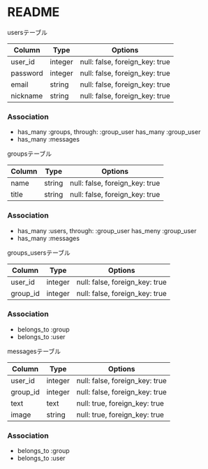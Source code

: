 # README

usersテーブル

|Column|Type|Options|
|------|----|-------|
|user_id|integer|null: false, foreign_key: true|
|password|integer|null: false, foreign_key: true|
|email|string|null: false, foreign_key: true|
|nickname|string|null: false, foreign_key: true|

### Association
- has_many :groups, through: :group_user
  has_many :group_user
- has_many :messages

groupsテーブル

|Column|Type|Options|
|------|----|-------|
|name|string|null: false, foreign_key: true|
|title|string|null: false, foreign_key: true|

### Association
- has_many :users, through: :group_user
  has_meny :group_user
- has_many :messages


groups_usersテーブル

|Column|Type|Options|
|------|----|-------|
|user_id|integer|null: false, foreign_key: true|
|group_id|integer|null: false, foreign_key: true|

### Association
- belongs_to :group
- belongs_to :user


messagesテーブル

|Column|Type|Options|
|------|----|-------|
|user_id|integer|null: false, foreign_key: true|
|group_id|integer|null: false, foreign_key: true|
|text|text|null: true, foreign_key: true|
|image|string|null: true, foreign_key: true|

### Association
- belongs_to :group
- belongs_to :user

